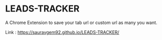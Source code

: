 # LEADS-TRACKER
A Chrome Extension to save your tab url or custom url as many you want.

Link : https://sauravgem92.github.io/LEADS-TRACKER/

